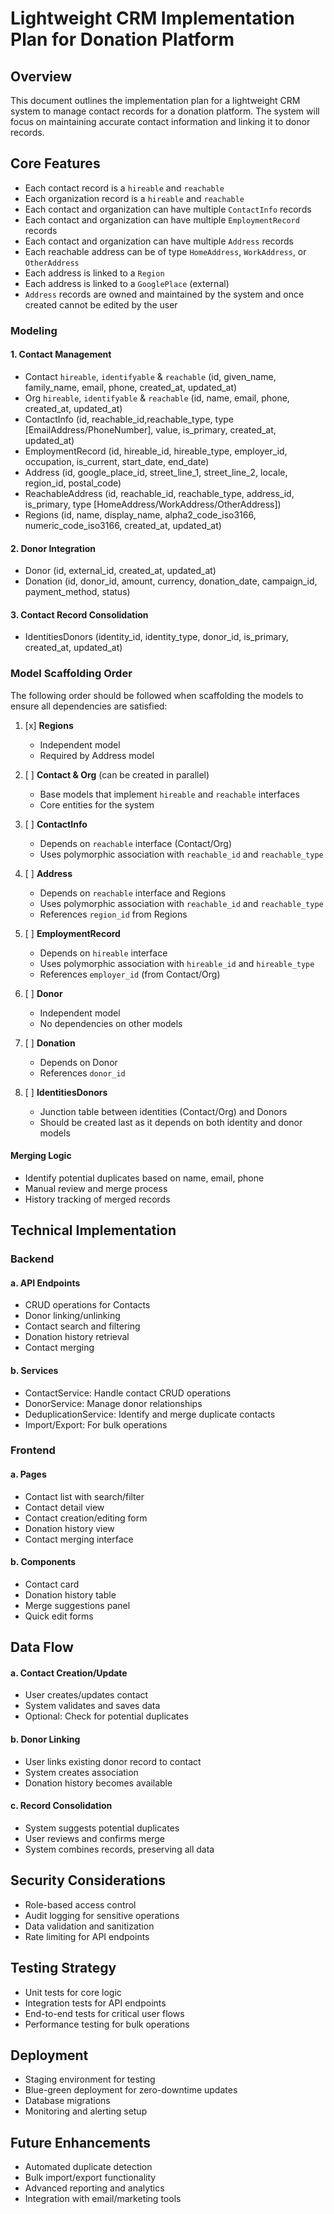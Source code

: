 # Lightweight CRM Implementation Plan for Donation Platform

## Overview

This document outlines the implementation plan for a lightweight CRM system to manage contact records for a donation platform. The system will focus on maintaining accurate contact information and linking it to donor records.

## Core Features

- Each contact record is a `hireable` and `reachable`
- Each organization record is a `hireable` and `reachable`
- Each contact and organization can have multiple `ContactInfo` records
- Each contact and organization can have multiple `EmploymentRecord` records
- Each contact and organization can have multiple `Address` records
- Each reachable address can be of type `HomeAddress`, `WorkAddress`, or `OtherAddress`
- Each address is linked to a `Region`
- Each address is linked to a `GooglePlace` (external)
- `Address` records are owned and maintained by the system and once created cannot be edited by the user

### Modeling

#### 1. Contact Management

- Contact `hireable`, `identifyable` & `reachable` (id, given_name, family_name, email, phone, created_at, updated_at)
- Org `hireable`, `identifyable` & `reachable` (id, name, email, phone, created_at, updated_at)
- ContactInfo (id, reachable_id,reachable_type, type [EmailAddress/PhoneNumber], value, is_primary, created_at, updated_at)
- EmploymentRecord (id, hireable_id, hireable_type, employer_id, occupation, is_current, start_date, end_date)
- Address (id, google_place_id, street_line_1, street_line_2, locale, region_id, postal_code)
- ReachableAddress (id, reachable_id, reachable_type, address_id, is_primary, type [HomeAddress/WorkAddress/OtherAddress])
- Regions (id, name, display_name, alpha2_code_iso3166, numeric_code_iso3166, created_at, updated_at)

#### 2. Donor Integration

- Donor (id, external_id, created_at, updated_at)
- Donation (id, donor_id, amount, currency, donation_date, campaign_id, payment_method, status)

#### 3. Contact Record Consolidation

- IdentitiesDonors (identity_id, identity_type, donor_id, is_primary, created_at, updated_at)

### Model Scaffolding Order

The following order should be followed when scaffolding the models to ensure all dependencies are satisfied:

1. [x] **Regions**
   - Independent model
   - Required by Address model

2. [ ] **Contact & Org** (can be created in parallel)
   - Base models that implement `hireable` and `reachable` interfaces
   - Core entities for the system

3. [ ] **ContactInfo**
   - Depends on `reachable` interface (Contact/Org)
   - Uses polymorphic association with `reachable_id` and `reachable_type`

4. [ ] **Address**
   - Depends on `reachable` interface and Regions
   - Uses polymorphic association with `reachable_id` and `reachable_type`
   - References `region_id` from Regions

5. [ ] **EmploymentRecord**
   - Depends on `hireable` interface
   - Uses polymorphic association with `hireable_id` and `hireable_type`
   - References `employer_id` (from Contact/Org)

6. [ ] **Donor**
   - Independent model
   - No dependencies on other models

7. [ ] **Donation**
   - Depends on Donor
   - References `donor_id`

8. [ ] **IdentitiesDonors**
   - Junction table between identities (Contact/Org) and Donors
   - Should be created last as it depends on both identity and donor models

#### Merging Logic

- Identify potential duplicates based on name, email, phone
- Manual review and merge process
- History tracking of merged records

## Technical Implementation

### Backend

#### a. API Endpoints

- CRUD operations for Contacts
- Donor linking/unlinking
- Contact search and filtering
- Donation history retrieval
- Contact merging

#### b. Services

- ContactService: Handle contact CRUD operations
- DonorService: Manage donor relationships
- DeduplicationService: Identify and merge duplicate contacts
- Import/Export: For bulk operations

### Frontend

#### a. Pages

- Contact list with search/filter
- Contact detail view
- Contact creation/editing form
- Donation history view
- Contact merging interface

#### b. Components

- Contact card
- Donation history table
- Merge suggestions panel
- Quick edit forms

## Data Flow

#### a. Contact Creation/Update

- User creates/updates contact
- System validates and saves data
- Optional: Check for potential duplicates

#### b. Donor Linking

- User links existing donor record to contact
- System creates association
- Donation history becomes available

#### c. Record Consolidation

- System suggests potential duplicates
- User reviews and confirms merge
- System combines records, preserving all data

## Security Considerations

- Role-based access control
- Audit logging for sensitive operations
- Data validation and sanitization
- Rate limiting for API endpoints

## Testing Strategy

- Unit tests for core logic
- Integration tests for API endpoints
- End-to-end tests for critical user flows
- Performance testing for bulk operations

## Deployment

- Staging environment for testing
- Blue-green deployment for zero-downtime updates
- Database migrations
- Monitoring and alerting setup

## Future Enhancements

- Automated duplicate detection
- Bulk import/export functionality
- Advanced reporting and analytics
- Integration with email/marketing tools
